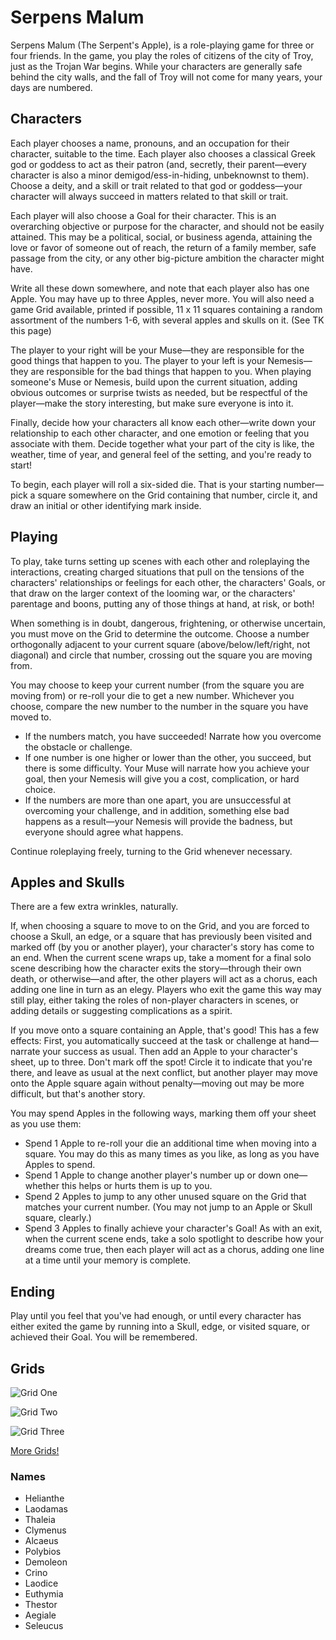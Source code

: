 # Serpens Malum

Serpens Malum (The Serpent's Apple), is a role-playing game for three or four friends. In the game, you 
play the roles of citizens of the city of Troy, just as the Trojan War begins. While your characters are 
generally safe behind the city walls, and the fall of Troy will not come for many years, your days are numbered.

## Characters

Each player chooses a name, pronouns, and an occupation for their character, suitable to the time. Each player also chooses a classical Greek god or goddess to act as their patron (and, secretly, their parent—every character is also a minor demigod/ess-in-hiding, unbeknownst to them). Choose a deity, and a skill or trait related to that god or goddess—your character will always succeed in matters related to that skill or trait.

Each player will also choose a Goal for their character. This is an overarching objective or purpose for the character, and should not be easily attained. This may be a political, social, or business agenda, attaining the love or favor of someone out of reach, the return of a family member, safe passage from the city, or any other big-picture ambition the character might have.

Write all these down somewhere, and note that each player also has one Apple. You may have up to three Apples, never more. You will also need a game Grid available, printed if possible, 11 x 11 squares containing a random assortment of the numbers 1-6, with several apples and skulls on it. (See TK this page)

The player to your right will be your Muse—they are responsible for the good things that happen to you. The player to your left is your Nemesis—they are responsible for the bad things that happen to you. When playing someone's Muse or Nemesis, build upon the current situation, adding obvious outcomes or surprise twists as needed, but be respectful of the player—make the story interesting, but make sure everyone is into it.

Finally, decide how your characters all know each other—write down your relationship to each other character, and one emotion or feeling that you associate with them. Decide together what your part of the city is like, the weather, time of year, and general feel of the setting, and you're ready to start!

To begin, each player will roll a six-sided die. That is your starting number—pick a square somewhere on the Grid containing that number, circle it, and draw an initial or other identifying mark inside. 

## Playing

To play, take turns setting up scenes with each other and roleplaying the interactions, creating charged situations that pull on the tensions of the characters' relationships or feelings for each other, the characters' Goals, or that draw on the larger context of the looming war, or the characters' parentage and boons, putting any of those things at hand, at risk, or both!

When something is in doubt, dangerous, frightening, or otherwise uncertain, you must move on the Grid to determine the outcome. Choose a number orthogonally adjacent to your current square (above/below/left/right, not diagonal) and circle that number, crossing out the square you are moving from. 

You may choose to keep your current number (from the square you are moving from) or re-roll your die to get a new number. Whichever you choose, compare the new number to the number in the square you have moved to.

* If the numbers match, you have succeeded! Narrate how you overcome the obstacle or challenge.
* If one number is one higher or lower than the other, you succeed, but there is some difficulty. Your Muse will narrate how you achieve your goal, then your Nemesis will give you a cost, complication, or hard choice.
* If the numbers are more than one apart, you are unsuccessful at overcoming your challenge, and in addition, something else bad happens as a result—your Nemesis will provide the badness, but everyone should agree what happens.

Continue roleplaying freely, turning to the Grid whenever necessary. 

## Apples and Skulls

There are a few extra wrinkles, naturally. 

If, when choosing a square to move to on the Grid, and you are forced to choose a Skull, an edge, or a square that has previously been visited and marked off (by you or another player), your character's story has come to an end. When the current scene wraps up, take a moment for a final solo scene describing how the character exits the story—through their own death, or otherwise—and after, the other players will act as a chorus, each adding one line in turn as an elegy. Players who exit the game this way may still play, either taking the roles of non-player characters in scenes, or adding details or suggesting complications as a spirit. 

If you move onto a square containing an Apple, that's good! This has a few effects: First, you automatically succeed at the task or challenge at hand—narrate your success as usual. Then add an Apple to your character's sheet, up to three. Don't mark off the spot! Circle it to indicate that you're there, and leave as usual at the next conflict, but another player may move onto the Apple square again without penalty—moving out may be more difficult, but that's another story.

You may spend Apples in the following ways, marking them off your sheet as you use them:

* Spend 1 Apple to re-roll your die an additional time when moving into a square. You may do this as many times as you like, as long as you have Apples to spend.
* Spend 1 Apple to change another player's number up or down one—whether this helps or hurts them is up to you.
* Spend 2 Apples to jump to any other unused square on the Grid that matches your current number. (You may not jump to an Apple or Skull square, clearly.)
* Spend 3 Apples to finally achieve your character's Goal! As with an exit, when the current scene ends, take a solo spotlight to describe how your dreams come true, then each player will act as a chorus, adding one line at a time until your memory is complete.

## Ending

Play until you feel that you've had enough, or until every character has either exited the game by running into a Skull, edge, or visited square, or achieved their Goal. You will be remembered.

## Grids

![Grid One](https://marcmajcher.github.io/serpens-malum/img/Grid1.png)

![Grid Two](https://marcmajcher.github.io/serpens-malum/img/Grid2.png)

![Grid Three](https://marcmajcher.github.io/serpens-malum/img/Grid3.png)

[More Grids!](https://marcmajcher.github.io/serpens-malum/)

### Names

* Helianthe 
* Laodamas 
* Thaleia 
* Clymenus 
* Alcaeus 
* Polybios
* Demoleon 
* Crino 
* Laodice 
* Euthymia 
* Thestor
* Aegiale 
* Seleucus 
